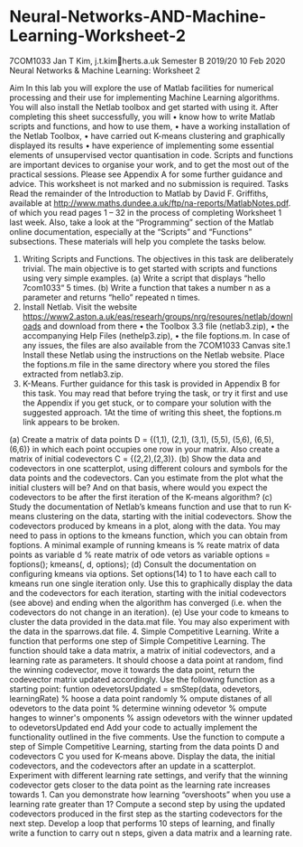# Neural-Networks-AND-Machine-Learning-Worksheet-2
7COM1033
Jan T Kim, j.t.kimherts.a.uk
Semester B 2019/20
10 Feb 2020
Neural Networks & Machine Learning: Worksheet 2

Aim
In this lab you will explore the use of Matlab facilities for numerical processing and their use for implementing Machine Learning algorithms. You will also install the Netlab toolbox and get started with using it. After completing
this sheet successfully, you will
• know how to write Matlab scripts and functions, and how to use them,
• have a working installation of the Netlab Toolbox,
• have carried out K-means clustering and graphically displayed its results
• have experience of implementing some essential elements of unsupervised vector quantisation in code.
Scripts and functions are important devices to organise your work, and to get the most out of the practical sessions.
Please see Appendix A for some further guidance and advice.
This worksheet is not marked and no submission is required.
Tasks
Read the remainder of the Introduction to Matlab by David F. Griffiths, available at
http://www.maths.dundee.a.uk/ftp/na-reports/MatlabNotes.pdf.
of which you read pages 1 – 32 in the process of completing Worksheet 1 last week. Also, take a look at the “Programming” section of the Matlab online documentation, especially at the “Scripts” and “Functions” subsections.
These materials will help you complete the tasks below.
1. Writing Scripts and Functions. The objectives in this task are deliberately trivial. The main objective is to
get started with scripts and functions using very simple examples.
(a) Write a script that displays “hello 7com1033“ 5 times.
(b) Write a function that takes a number n as a parameter and returns “hello” repeated n times.
2. Install Netlab. Visit the website
https://www2.aston.a.uk/eas/researh/groups/nrg/resoures/netlab/downloads
and download from there
• the Toolbox 3.3 file (netlab3.zip),
• the accompanying Help Files (nethelp3.zip),
• the file foptions.m.
In case of any issues, the files are also available from the 7COM1033 Canvas site.1
Install these Netlab using
the instructions on the Netlab website. Place the foptions.m file in the same directory where you stored
the files extracted from netlab3.zip.
3. K-Means. Further guidance for this task is provided in Appendix B for this task. You may read that before
trying the task, or try it first and use the Appendix if you get stuck, or to compare your solution with the
suggested approach.
1At the time of writing this sheet, the foptions.m link appears to be broken.

(a) Create a matrix of data points D = {(1,1), (2,1), (3,1), (5,5), (5,6), (6,5), (6,6)} in which each point
occupies one row in your matrix. Also create a matrix of initial codevectors C = {(2,2),(2,3)}.
(b) Show the data and codevectors in one scatterplot, using different colours and symbols for the data
points and the codevectors.
Can you estimate from the plot what the initial clusters will be? And on that basis, where would you
expect the codevectors to be after the first iteration of the K-means algorithm?
(c) Study the documentation of Netlab’s kmeans function and use that to run K-means clustering on the
data, starting with the initial codevectors. Show the codevectors produced by kmeans in a plot, along
with the data. You may need to pass in options to the kmeans function, which you can obtain from
foptions. A minimal example of running kmeans is
% reate matrix of data points as variable d
% reate matrix of ode vetors as variable 
options = foptions();
kmeans(, d, options);
(d) Consult the documentation on configuring kmeans via options. Set options(14) to 1 to have each
call to kmeans run one single iteration only. Use this to graphically display the data and the codevectors
for each iteration, starting with the initial codevectors (see above) and ending when the algorithm has
converged (i.e. when the codevectors do not change in an iteration).
(e) Use your code to kmeans to cluster the data provided in the data.mat file. You may also experiment
with the data in the sparrows.dat file.
4. Simple Competitive Learning. Write a function that performs one step of Simple Competitive Learning.
The function should take a data matrix, a matrix of initial codevectors, and a learning rate as parameters. It
should choose a data point at random, find the winning codevector, move it towards the data point, return the
codevector matrix updated accordingly. Use the following function as a starting point:
funtion odevetorsUpdated = smStep(data, odevetors, learningRate)
% hoose a data point randomly
% ompute distanes of all odevetors to the data point
% determine winning odevetor
% ompute hanges to winner's omponents
% assign odevetors with the winner updated to odevetorsUpdated
end
Add your code to actually implement the functionality outlined in the five comments.
Use the function to compute a step of Simple Competitive Learning, starting from the data points D and
codevectors C you used for K-means above. Display the data, the initial codevectors, and the codevectors
after an update in a scatterplot. Experiment with different learning rate settings, and verify that the winning
codevector gets closer to the data point as the learning rate increases towards 1. Can you demonstrate how
learning “overshoots” when you use a learning rate greater than 1?
Compute a second step by using the updated codevectors produced in the first step as the starting codevectors
for the next step. Develop a loop that performs 10 steps of learning, and finally write a function to carry out
n steps, given a data matrix and a learning rate.

